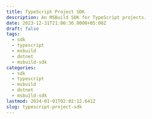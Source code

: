 ```yaml
---
title: TypeScript Project SDK
description: An MSBuild SDK for TypeScript projects.
date: 2023-12-31T21:00:36.0000+05:00Z
draft: false
tags:
  - sdk
  - typescript
  - msbuild
  - dotnet
  - msbuild-sdk
categories:
  - sdk
  - typescript
  - msbuild
  - dotnet
  - msbuild-sdk
lastmod: 2024-01-01T02:02:12.641Z
slug: typescript-project-sdk
---
```

